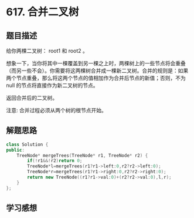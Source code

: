 # 617. 合并二叉树


## 题目描述

给你两棵二叉树： root1 和 root2 。

想象一下，当你将其中一棵覆盖到另一棵之上时，两棵树上的一些节点将会重叠（而另一些不会）。你需要将这两棵树合并成一棵新二叉树。合并的规则是：如果两个节点重叠，那么将这两个节点的值相加作为合并后节点的新值；否则，不为 null 的节点将直接作为新二叉树的节点。

返回合并后的二叉树。

注意: 合并过程必须从两个树的根节点开始。
## 解题思路


```cpp
class Solution {
public:
    TreeNode* mergeTrees(TreeNode* r1, TreeNode* r2) {
        if(!r1&&!r2)return 0;
        TreeNode*l=mergeTrees(r1?r1->left:0,r2?r2->left:0);
        TreeNode*r=mergeTrees(r1?r1->right:0,r2?r2->right:0);
        return new TreeNode((r1?r1->val:0)+(r2?r2->val:0),l,r);
    }
};
```
## 学习感想